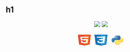 ## h1

<div align="center">
  <img height="140px" src="https://github-readme-stats.vercel.app/api?username=All4nSouza&show_icons=true&theme=radical&include_all_commits=true&count_private=true"/>
  <img height="140px" src="https://github-readme-stats.vercel.app/api/top-langs/?username=All4nSouza&layout=compact&langs_count=7&theme=radical"/>

<div style="display: inline_block"><br>
  <img align="center" alt="All4nSouza-HTML" height="30" width="40" src="https://raw.githubusercontent.com/devicons/devicon/master/icons/html5/html5-original.svg">
  <img align="center" alt="All4nSouza-CSS" height="30" width="40" src="https://raw.githubusercontent.com/devicons/devicon/master/icons/css3/css3-original.svg">
  <img align="center" alt="All4nSouza-Python" height="30" width="40" src="https://raw.githubusercontent.com/devicons/devicon/master/icons/python/python-original.svg">
</div>
